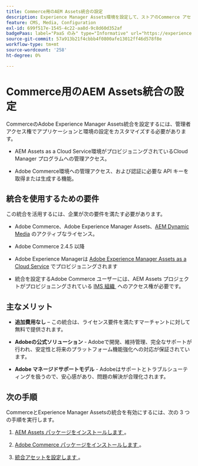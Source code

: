 ```yaml
---
title: Commerce用のAEM Assets統合の設定
description: Experience Manager Assets環境を設定して、ストアのCommerce アセットを管理する方法について説明します。
feature: CMS, Media, Configuration
exl-id: 699f517e-1545-4c22-aa8d-9c8d60d352af
badgePaas: label="PaaS のみ" type="Informative" url="https://experienceleague.adobe.com/ja/docs/commerce/user-guides/product-solutions" tooltip="Adobe Commerce on Cloud プロジェクト（Adobeが管理する PaaS インフラストラクチャ）およびオンプレミスプロジェクトにのみ適用されます。"
source-git-commit: 57a913b21f4cbbb4f0800afe13012ff46d578f8e
workflow-type: tm+mt
source-wordcount: '258'
ht-degree: 0%

---
```


# Commerce用のAEM Assets統合の設定

CommerceのAdobe Experience Manager Assets統合を設定するには、管理者アクセス権でアプリケーションと環境の設定をカスタマイズする必要があります。

- AEM Assets as a Cloud Service環境がプロビジョニングされているCloud Manager プログラムへの管理アクセス。

- Adobe Commerce環境への管理アクセス、および認証に必要な API キーを取得または生成する機能。

## 統合を使用するための要件

この統合を活用するには、企業が次の要件を満たす必要があります。

- Adobe Commerce、Adobe Experience Manager Assets、[AEM Dynamic Media](https://experienceleague.adobe.com/ja/docs/experience-manager-65/content/assets/dynamic/administering-dynamic-media) のアクティブなライセンス。

- Adobe Commerce 2.4.5 以降

- Adobe Experience Managerは [Adobe Experience Manager Assets as a Cloud Service](https://experienceleague.adobe.com/ja/docs/experience-manager-cloud-service/content/assets/overview) でプロビジョニングされます

- 統合を設定するAdobe Commerce ユーザーには、AEM Assets プロジェクトがプロビジョニングされている [IMS 組織 &#x200B;](https://experienceleague.adobe.com/ja/docs/core-services/interface/administration/organizations#concept_EA8AEE5B02CF46ACBDAD6A8508646255) へのアクセス権が必要です。

## 主なメリット

- **追加費用なし** – この統合は、ライセンス要件を満たすマーチャントに対して無料で提供されます。

- **Adobeの公式ソリューション** - Adobeで開発、維持管理、完全なサポートが行われ、安定性と将来のプラットフォーム機能強化への対応が保証されています。

- **Adobe マネージドサポートモデル** - Adobeはサポートとトラブルシューティングを扱うので、安心感があり、問題の解決が合理化されます。

## 次の手順

CommerceとExperience Manager Assetsの統合を有効にするには、次の 3 つの手順を実行します。

1. [AEM Assets パッケージをインストールします &#x200B;](aem-assets-configure-aem.md)。

1. [Adobe Commerce パッケージをインストールします &#x200B;](aem-assets-configure-aem.md)。

1. [&#x200B; 統合アセットを設定します &#x200B;](aem-assets-setup-synchronization.md)。
